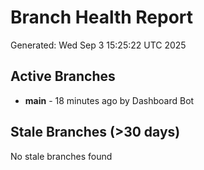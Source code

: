 # Branch Health Report
Generated: Wed Sep  3 15:25:22 UTC 2025

## Active Branches
- **main** - 18 minutes ago by Dashboard Bot

## Stale Branches (>30 days)
No stale branches found
